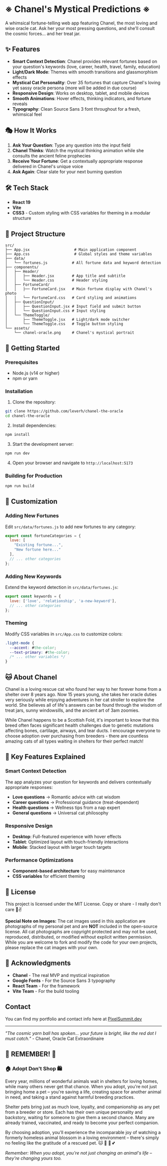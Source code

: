 # ※ Chanel's Mystical Predictions ※

A whimsical fortune-telling web app featuring Chanel, the most loving and wise oracle cat. Ask her your most pressing questions, and she'll consult the cosmic forces... and her treat jar.

## ✨ Features

- **Smart Context Detection**: Chanel provides relevant fortunes based on your question's keywords (love, career, health, travel, family, education)
- **Light/Dark Mode**: Themes with smooth transitions and glassmorphism effects
- **Mystical Cat Personality**: Over 35 fortunes that capture Chanel's loving yet sassy oracle persona (more will be added in due course)
- **Responsive Design**: Works on desktop, tablet, and mobile devices
- **Smooth Animations**: Hover effects, thinking indicators, and fortune reveals
- **Typography**: Clean Source Sans 3 font throughout for a fresh, whimsical feel

## 🎭 How It Works

1. **Ask Your Question**: Type any question into the input field
2. **Chanel Thinks**: Watch the mystical thinking animation while she consults the ancient feline prophecies
3. **Receive Your Fortune**: Get a contextually appropriate response delivered in Chanel's unique voice
4. **Ask Again**: Clear slate for your next burning question

## 🛠️ Tech Stack

- **React 19**
- **Vite**
- **CSS3** - Custom styling with CSS variables for theming in a modular structure

## 📁 Project Structure

```
src/
├── App.jsx                    # Main application component
├── App.css                    # Global styles and theme variables
├── data/
│   └── fortunes.js           # All fortune data and keyword detection
├── components/
│   ├── Header/
│   │   ├── Header.jsx        # App title and subtitle
│   │   └── Header.css        # Header styling
│   ├── FortuneCard/
│   │   ├── FortuneCard.jsx   # Main fortune display with Chanel's photo
│   │   └── FortuneCard.css   # Card styling and animations
│   ├── QuestionInput/
│   │   ├── QuestionInput.jsx # Input field and submit button
│   │   └── QuestionInput.css # Input styling
│   └── ThemeToggle/
│       ├── ThemeToggle.jsx   # Light/dark mode switcher
│       └── ThemeToggle.css   # Toggle button styling
└── assets/
    └── chanel-oracle.png     # Chanel's mystical portrait
```

## 🚀 Getting Started

### Prerequisites
- Node.js (v14 or higher)
- npm or yarn

### Installation

1. Clone the repository:
```bash
git clone https://github.com/leverh/chanel-the-oracle
cd chanel-the-oracle
```

2. Install dependencies:
```bash
npm install
```

3. Start the development server:
```bash
npm run dev
```

4. Open your browser and navigate to `http://localhost:5173`

### Building for Production

```bash
npm run build
```

## 🎨 Customization

### Adding New Fortunes
Edit `src/data/fortunes.js` to add new fortunes to any category:

```javascript
export const fortuneCategories = {
  love: [
    "Existing fortune...",
    "New fortune here..."
  ],
  // ... other categories
};
```

### Adding New Keywords
Extend the keyword detection in `src/data/fortunes.js`:

```javascript
export const keywords = {
  love: ['love', 'relationship', 'a-new-keyword'],
  // ... other categories
};
```

### Theming
Modify CSS variables in `src/App.css` to customize colors:

```css
.light-mode {
  --accent: #the-color;
  --text-primary: #the-color;
  /* ... other variables */
}
```

## 🐱 About Chanel

Chanel is a loving rescue cat who found her way to her forever home from a shelter over 8 years ago. Now 15 years young, she takes her oracle duties very seriously while enjoying adventures in her cat stroller to explore the world. She believes all of life's answers can be found through the wisdom of treat jars, sunny windowsills, and the ancient art of 3am zoomies.

While Chanel happens to be a Scottish Fold, it's important to know that this breed often faces significant health challenges due to genetic mutations affecting bones, cartilage, airways, and tear ducts. I encourage everyone to choose adoption over purchasing from breeders - there are countless amazing cats of all types waiting in shelters for their perfect match!

## 🎯 Key Features Explained

### Smart Context Detection
The app analyzes your question for keywords and delivers contextually appropriate responses:
- **Love questions** → Romantic advice with cat wisdom
- **Career questions** → Professional guidance (treat-dependent)
- **Health questions** → Wellness tips from a nap expert
- **General questions** → Universal cat philosophy

### Responsive Design
- **Desktop**: Full-featured experience with hover effects
- **Tablet**: Optimized layout with touch-friendly interactions
- **Mobile**: Stacked layout with larger touch targets

### Performance Optimizations
- **Component-based architecture** for easy maintenance
- **CSS variables** for efficient theming


## 📄 License

This project is licensed under the MIT License. Copy or share - I really don't care 🖖✌️

**Special Note on Images:** The cat images used in this application are photographs of my personal pet and are **NOT** included in the open-source license. All cat photographs are copyright protected and may not be used, reproduced, distributed, or modified without explicit written permission. While you are welcome to fork and modify the code for your own projects, please replace the cat images with your own.

## 🙏 Acknowledgments

- **Chanel** - The real MVP and mystical inspiration
- **Google Fonts** - For the Source Sans 3 typography
- **React Team** - For the framework
- **Vite Team** - For the build tooling

## Contact

You can find my portfolio and contact info here at [PixelSummit.dev](https://pixelsummit.dev/)

---

*"The cosmic yarn ball has spoken... your future is bright, like the red dot I must catch."* - Chanel, Oracle Cat Extraordinaire

## 🐾 REMEMBER! 🐾

### 🏠 Adopt Don't Shop 🛍️

Every year, millions of wonderful animals wait in shelters for loving homes, while many others never get that chance. When you adopt, you're not just bringing home a pet – you're saving a life, creating space for another animal in need, and taking a stand against harmful breeding practices.

Shelter pets bring just as much love, loyalty, and companionship as any pet from a breeder or store. Each has their own unique personality and backstory, waiting for someone to give them a second chance. Many are already trained, vaccinated, and ready to become your perfect companion.

By choosing adoption, you'll experience the incomparable joy of watching a formerly homeless animal blossom in a loving environment – there's simply no feeling like the gratitude of a rescued pet. 🐱 🐶 🐰 💕

*Remember: When you adopt, you're not just changing an animal's life – they're changing yours too.*